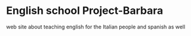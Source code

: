 # English school Project-Barbara
 web site about teaching english for the Italian people and spanish as well 
